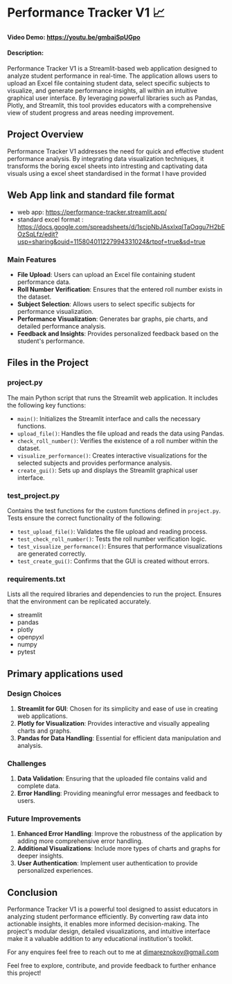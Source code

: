 # Performance Tracker V1 📈
#### Video Demo: <https://youtu.be/gmbaiSpUGpo>
#### Description:
Performance Tracker V1 is a Streamlit-based web application designed to analyze student performance in real-time. The application allows users to upload an Excel file containing student data, select specific subjects to visualize, and generate performance insights, all within an intuitive graphical user interface. By leveraging powerful libraries such as Pandas, Plotly, and Streamlit, this tool provides educators with a comprehensive view of student progress and areas needing improvement.


## Project Overview
Performance Tracker V1 addresses the need for quick and effective student performance analysis. By integrating data visualization techniques, it transforms the boring excel sheets into intresting and captivating data visuals using a excel sheet standardised in the format I have provided

## Web App link and standard file format
-  web app: <https://performance-tracker.streamlit.app/>
-  standard excel format : <https://docs.google.com/spreadsheets/d/1scjpNbJAsxlxqITaOqgu7H2bEOzSqLfz/edit?usp=sharing&ouid=115804011227994331024&rtpof=true&sd=true>
### Main Features
- **File Upload**: Users can upload an Excel file containing student performance data.
- **Roll Number Verification**: Ensures that the entered roll number exists in the dataset.
- **Subject Selection**: Allows users to select specific subjects for performance visualization.
- **Performance Visualization**: Generates bar graphs, pie charts, and detailed performance analysis.
- **Feedback and Insights**: Provides personalized feedback based on the student's performance.

## Files in the Project

### project.py
The main Python script that runs the Streamlit web application. It includes the following key functions:
- `main()`: Initializes the Streamlit interface and calls the necessary functions.
- `upload_file()`: Handles the file upload and reads the data using Pandas.
- `check_roll_number()`: Verifies the existence of a roll number within the dataset.
- `visualize_performance()`: Creates interactive visualizations for the selected subjects and provides performance analysis.
- `create_gui()`: Sets up and displays the Streamlit graphical user interface.

### test_project.py
Contains the test functions for the custom functions defined in `project.py`. Tests ensure the correct functionality of the following:
- `test_upload_file()`: Validates the file upload and reading process.
- `test_check_roll_number()`: Tests the roll number verification logic.
- `test_visualize_performance()`: Ensures that performance visualizations are generated correctly.
- `test_create_gui()`: Confirms that the GUI is created without errors.

### requirements.txt
Lists all the required libraries and dependencies to run the project. Ensures that the environment can be replicated accurately.
- streamlit
- pandas
- plotly
- openpyxl
- numpy
- pytest

## Primary applications used
### Design Choices
1. **Streamlit for GUI**: Chosen for its simplicity and ease of use in creating web applications.
2. **Plotly for Visualization**: Provides interactive and visually appealing charts and graphs.
3. **Pandas for Data Handling**: Essential for efficient data manipulation and analysis.

### Challenges
1. **Data Validation**: Ensuring that the uploaded file contains valid and complete data.
2. **Error Handling**: Providing meaningful error messages and feedback to users.

### Future Improvements
1. **Enhanced Error Handling**: Improve the robustness of the application by adding more comprehensive error handling.
2. **Additional Visualizations**: Include more types of charts and graphs for deeper insights.
3. **User Authentication**: Implement user authentication to provide personalized experiences.

## Conclusion
Performance Tracker V1 is a powerful tool designed to assist educators in analyzing student performance efficiently. By converting raw data into actionable insights, it enables more informed decision-making. The project's modular design, detailed visualizations, and intuitive interface make it a valuable addition to any educational institution's toolkit.

For any enquires feel free to reach out to me at <dimareznokov@gmail.com>

Feel free to explore, contribute, and provide feedback to further enhance this project!
